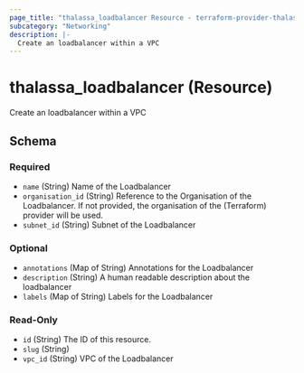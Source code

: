 ```yaml
---
page_title: "thalassa_loadbalancer Resource - terraform-provider-thalassa"
subcategory: "Networking"
description: |-
  Create an loadbalancer within a VPC
---
```


# thalassa_loadbalancer (Resource)

Create an loadbalancer within a VPC


<!-- schema generated by tfplugindocs -->
## Schema

### Required

- `name` (String) Name of the Loadbalancer
- `organisation_id` (String) Reference to the Organisation of the Loadbalancer. If not provided, the organisation of the (Terraform) provider will be used.
- `subnet_id` (String) Subnet of the Loadbalancer

### Optional

- `annotations` (Map of String) Annotations for the Loadbalancer
- `description` (String) A human readable description about the loadbalancer
- `labels` (Map of String) Labels for the Loadbalancer

### Read-Only

- `id` (String) The ID of this resource.
- `slug` (String)
- `vpc_id` (String) VPC of the Loadbalancer


